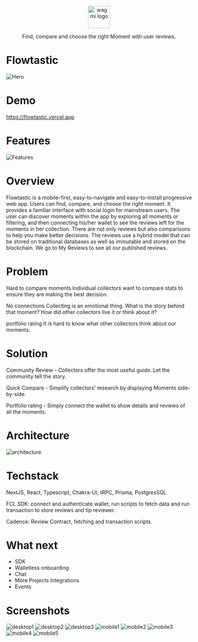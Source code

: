 
<p align="center">
  <picture>
    <source media="(prefers-color-scheme: dark)" srcset="https://user-images.githubusercontent.com/36173828/221953399-c1ac151a-63c3-4a65-a7f4-5b13b8d77b43.png">
    <img alt="wagmi logo" src="https://user-images.githubusercontent.com/36173828/221953399-c1ac151a-63c3-4a65-a7f4-5b13b8d77b43.png" width="auto" height="60">
  </picture>
</p>

<p align="center">
  Find, compare and choose the right Moment with user reviews.
<p>

# Flowtastic

![Hero](https://user-images.githubusercontent.com/36173828/221955288-83eb727c-c0f9-4043-8dae-4e84d6b0f0ec.png)

# Demo

https://flowtastic.vercel.app

# Features

![Features](https://user-images.githubusercontent.com/36173828/221959301-856e999a-d137-44b5-b91f-7f05ca856725.png)

# Overview
Flowtastic is a mobile-first, easy-to-navigate and easy-to-install progressive web app. Users can find, compare, and choose the right moment. It provides a familiar interface with social login for mainstream users. The user can discover moments within the app by exploring all moments or filtering, and then connecting his/her wallet to see the reviews left for the moments in her collection. There are not only reviews but also comparisons to help you make better decisions. The reviews use a hybrid model that can be stored on traditional databases as well as immutable and stored on the blockchain. We go to My Reviews to see all our published reviews.

# Problem
Hard to compare moments
Individual collectors want to compare stats to ensure they are making the best decision.

No connections
Collecting is an emotional thing. 
What is the story behind that moment? How did other collectors live it or think about it?

portfolio rating
It is hard to know what other collectors think about our moments.

# Solution
Community Review - 
Collectors offer the most useful guide. Let the community tell the story.

Quick Compare - 
Simplify collectors' research by displaying Moments side-by-side.

Portfolio rating - 
Simply connect the wallet to show details and reviews of all the moments.

# Architecture
![architecture](https://user-images.githubusercontent.com/36173828/221844465-78fe847a-c9d5-4688-87c3-1e68cc7a9597.png)

# Techstack
NextJS, React, Typescript, Chakra-UI, tRPC, Prisma, PostgresSQL

FCL SDK: connect and authenticate wallet, run scripts to fetch data and run transaction to store reviews and tip reviewer.

Cadence: Review Contract, fetching and transaction scripts.

# What next
- SDK
- Walletless onboarding
- Chat
- More Projects Integrations
- Events

# Screenshots
![desktop1](https://user-images.githubusercontent.com/36173828/221965225-869649ef-4e3d-448b-826c-8277dbe0f5a5.png)
![desktop2](https://user-images.githubusercontent.com/36173828/221965246-3fa32a95-9a05-4552-8605-92bf3833de82.png)
![desktop3](https://user-images.githubusercontent.com/36173828/221965337-f4f6f92f-3b32-47de-8741-cbcf67e173db.png)
![mobile1](https://user-images.githubusercontent.com/36173828/221965387-d182a255-60d7-49f5-aaba-cd136630f144.png)
![mobile2](https://user-images.githubusercontent.com/36173828/221965397-044eb23e-6236-4391-8efe-f430629ca8d0.png)
![mobile3](https://user-images.githubusercontent.com/36173828/221965501-05fb8898-2557-4255-955b-33cd284c4e6f.png)
![mobile4](https://user-images.githubusercontent.com/36173828/221965540-bda04733-80ea-4415-9687-9af8f740c104.png)
![mobile5](https://user-images.githubusercontent.com/36173828/221965548-800afa4a-b805-4154-b685-2246353aae73.png)



